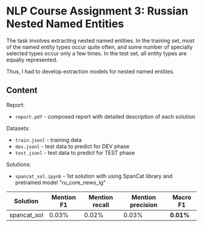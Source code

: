 # NLP Course Assignment 3: Russian Nested Named Entities

The task involves extracting nested named entities. In the training set, most of 
the named entity types occur quite often, and some number of specially
selected types occur only a few times. In the test set, all entity types are
equally represented.

Thus, I had to develop extraction models for nested named entities.

## Content

Report:
-  `report.pdf` - composed report with detailed description of each solution
  
Datasets:
- `train.jsonl` - training data
- `dev.jsonl` - test data to predict for DEV phase
- `test.jsonl` - test data to predict for TEST phase

Solutions:
- `spancat_sol.ipynb` - 1st solution with using SpanCat library and pretrained model "ru_core_news_lg"

| Solution    | Mention F1  | Mention recall | Mention precision | **Macro F1**|
| ----------- | ----------- | -----------    | -----------       | ----------- |
| spancat_sol | 0.03%       | 0.02%          | 0.03%             | **0.01%**   |
